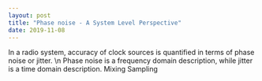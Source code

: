 ```yaml
---
layout: post
title: "Phase noise - A System Level Perspective"
date: 2019-11-08
---
```


In a radio system, accuracy of clock sources is quantified in terms of phase noise or jitter. \n
Phase noise is a frequency domain description, while jitter is a time domain description.
Mixing
Sampling

